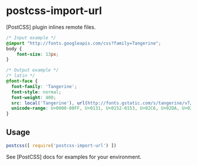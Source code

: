 # postcss-import-url

[PostCSS] plugin inlines remote files.

```css
/* Input example */
@import "http://fonts.googleapis.com/css?family=Tangerine";
body {
	font-size: 13px;
}
```

```css
/* Output example */
/* latin */
@font-face {
  font-family: 'Tangerine';
  font-style: normal;
  font-weight: 400;
  src: local('Tangerine'), url(http://fonts.gstatic.com/s/tangerine/v7/HGfsyCL5WASpHOFnouG-RFtXRa8TVwTICgirnJhmVJw.woff2) format('woff2');
  unicode-range: U+0000-00FF, U+0131, U+0152-0153, U+02C6, U+02DA, U+02DC, U+2000-206F, U+2074, U+20AC, U+2212, U+2215, U+E0FF, U+EFFD, U+F000;
}
```
## Usage

```js
postcss([ require('postcss-import-url') ])
```

See [PostCSS] docs for examples for your environment.
